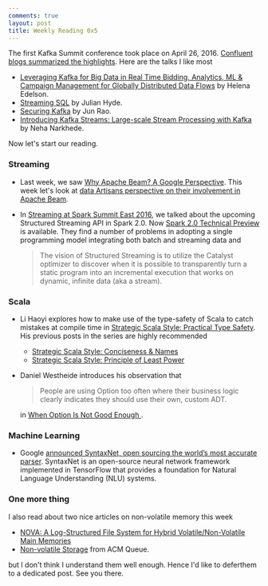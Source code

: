 ```yaml
---
comments: true
layout: post
title: Weekly Reading 0x5
---
```


The first Kafka Summit conference took place on April 26, 2016. [Confluent blogs summarized the highlights](http://www.confluent.io/blog/log-compaction-kafka-summit-edition-may-2016). Here are the talks I like most         
 
   - [Leveraging Kafka for Big Data in Real Time Bidding, Analytics, ML & Campaign Management for Globally Distributed Data Flows](http://www.slideshare.net/helenaedelson/leveraging-kafka-for-big-data-in-real-time-bidding-analytics-ml-campaign-management-for-globally-distributed-data-flows) by Helena Edelson.
   - [Streaming SQL](http://www.slideshare.net/julianhyde/streaming-sql-61426712) by Julian Hyde.
   - [Securing Kafka](http://www.slideshare.net/ConfluentInc/securing-kafka) by Jun Rao.
   - [Introducing Kafka Streams: Large-scale Stream Processing with Kafka](http://www.slideshare.net/ConfluentInc/introducing-kafka-streams-largescale-stream-processing-with-kafka-neha-narkhede) by Neha Narkhede.
   
Now let's start our reading. 

### Streaming

* Last week, we saw [Why Apache Beam? A Google Perspective](https://cloud.google.com/blog/big-data/2016/05/why-apache-beam-a-google-perspective). This week let's look at [data Artisans perspective on their involvement in Apache Beam](http://data-artisans.com/why-apache-beam/).

* In [Streaming at Spark Summit East 2016](http://manuzhang.github.io/2016/03/15/spark-summit.html), we talked about the upcoming Structured Streaming API in Spark 2.0.  Now [Spark 2.0 Technical Preview](https://databricks.com/blog/2016/05/11/spark-2-0-technical-preview-easier-faster-and-smarter.html) is available. They find a number of problems in adopting a single programming model integrating both batch and streaming data and 

   > The vision of Structured Streaming is to utilize the Catalyst optimizer to discover when it is possible to transparently turn a static program into an incremental execution that works on dynamic, infinite data (aka a stream).

### Scala 

* Li Haoyi explores how to make use of the type-safety of Scala to catch mistakes at compile time in [Strategic Scala Style: Practical Type Safety](http://www.lihaoyi.com/post/StrategicScalaStylePracticalTypeSafety.html). His previous posts in the series are highly recommended
   - [Strategic Scala Style: Conciseness & Names
](http://www.lihaoyi.com/post/StrategicScalaStyleConcisenessNames.html)
   - [Strategic Scala Style: Principle of Least Power
](http://www.lihaoyi.com/post/StrategicScalaStylePrincipleofLeastPower.html)

* Daniel Westheide introduces his observation that 
   > People are using Option too often where their business logic clearly indicates they should use their own, custom ADT.

  in [When Option Is Not Good Enough
](http://danielwestheide.com/blog/2016/04/26/when-option-is-not-good-enough.html).

### Machine Learning

* Google [announced SyntaxNet, open sourcing the world’s most accurate parser](http://googleresearch.blogspot.jp/2016/05/announcing-syntaxnet-worlds-most.html). SyntaxNet is an open-source neural network framework implemented in TensorFlow that provides a foundation for Natural Language Understanding (NLU) systems.

### One more thing

I also read about two nice articles on non-volatile memory this week 

   * [NOVA: A Log-Structured File System for Hybrid Volatile/Non-Volatile Main Memories](https://blog.acolyer.org/2016/05/06/nova-a-log-structured-file-system-for-hybrid-volatilenon-volatile-main-memories/)
   * [Non-volatile Storage](https://queue.acm.org/detail.cfm?id=2874238) from ACM Queue.

but I don't think I understand them well enough. Hence I'd like to deferthem to a dedicated post. See you there. 
